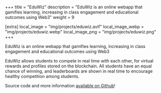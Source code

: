 +++
title = "EduWiz"
description = "EduWiz is an online webapp that gamifies learning, increasing in class engagement and educational outcomes using Web3"
weight = 9

[extra]
local_image = "img/projects/eduwiz.avif"
local_image_webp = "img/projects/eduwiz.webp"
local_image_png = "img/projects/eduwiz.png"
+++

EduWiz is an online webapp that gamifies learning, increasing in class engagement and educational outcomes using Web3

EduWiz allows students to compete in real time with each other, for virtual rewards and profiles stored on the blockchain. All students have an equal chance of winning, and leaderboards are shown in real time to encourage healthy competition among students.

Source code and more information [available on Github](https://github.com/BALD-rs/eduwiz)!
